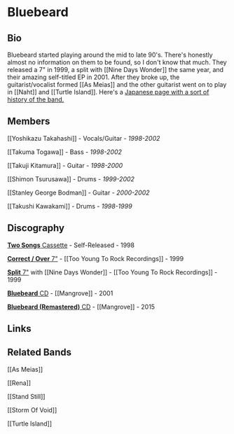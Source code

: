  # Bluebeard
 
 ## Bio
 
 Bluebeard started playing around the mid to late 90's. There's honestly almost no information on them to be found, so I don't know that much. They released a 7" in 1999, a split with [[Nine Days Wonder]] the same year, and their amazing self-titled EP in 2001. After they broke up, the guitarist/vocalist formed [[As Meias]] and the other guitarist went on to play in [[Naht]] and [[Turtle Island]]. Here's a [Japanese page with a sort of history of the band.](http://www.sol.dti.ne.jp/~kinta-99/bluebeard.html)
 
 ## Members
 
 [[Yoshikazu Takahashi]] - Vocals/Guitar - _1998-2002_
 
 [[Takuma Togawa]] - Bass - _1998-2002_
 
 [[Takuji Kitamura]] - Guitar - _1998-2000_
 
 [[Shimon Tsurusawa]] - Drums - _1999-2002_
 
 [[Stanley George Bodman]] - Guitar - _2000-2002_
 
 [[Takushi Kawakami]] - Drums - _1998-1999_
 
 ## Discography
 
 [**Two Songs** Cassette](https://www.discogs.com/Bluebeard-Two-Songs-Tape/release/12530959) - Self-Released - 1998
 
 [**Correct / Over** 7"](https://www.discogs.com/Bluebeard-Correct-Over/release/4240164) - [[Too Young To Rock Recordings]] - 1999
 
 [**Split** 7"](https://www.discogs.com/Bluebeard-2-Nine-Days-Wonder-Nine-Days-Wonder-Bluebeard/release/8255411) with [[Nine Days Wonder]] - [[Too Young To Rock Recordings]] - 1999
 
 [**Bluebeard** CD](https://www.discogs.com/Bluebeard-Bluebeard/release/3147664) - [[Mangrove]] - 2001
 
 [**Bluebeard (Remastered)** CD](https://www.discogs.com/Bluebeard-Bluebeard/release/7067656) - [[Mangrove]] - 2015
 
 ## Links
 
 ## Related Bands
 
 [[As Meias]]
 
 [[Rena]]
 
 [[Stand Still]]
 
 [[Storm Of Void]]
 
 [[Turtle Island]]
 